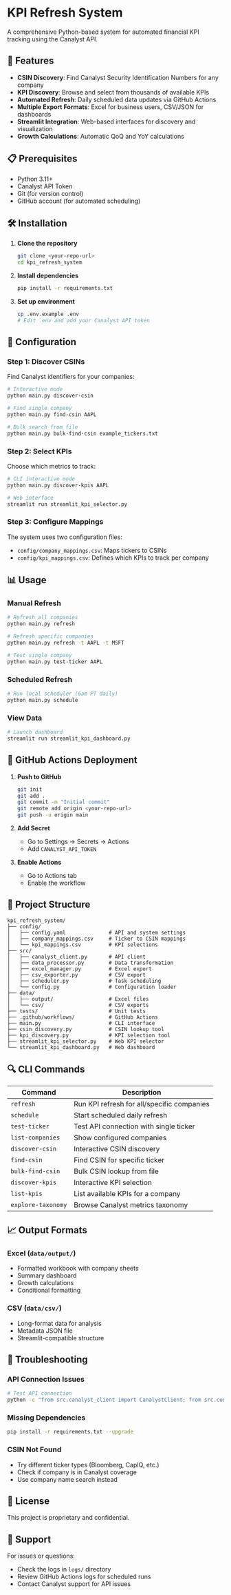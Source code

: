 # KPI Refresh System

A comprehensive Python-based system for automated financial KPI tracking using the Canalyst API.

## 🚀 Features

- **CSIN Discovery**: Find Canalyst Security Identification Numbers for any company
- **KPI Discovery**: Browse and select from thousands of available KPIs
- **Automated Refresh**: Daily scheduled data updates via GitHub Actions
- **Multiple Export Formats**: Excel for business users, CSV/JSON for dashboards
- **Streamlit Integration**: Web-based interfaces for discovery and visualization
- **Growth Calculations**: Automatic QoQ and YoY calculations

## 📋 Prerequisites

- Python 3.11+
- Canalyst API Token
- Git (for version control)
- GitHub account (for automated scheduling)

## 🛠️ Installation

1. **Clone the repository**
   ```bash
   git clone <your-repo-url>
   cd kpi_refresh_system
   ```

2. **Install dependencies**
   ```bash
   pip install -r requirements.txt
   ```

3. **Set up environment**
   ```bash
   cp .env.example .env
   # Edit .env and add your Canalyst API token
   ```

## 🔧 Configuration

### Step 1: Discover CSINs

Find Canalyst identifiers for your companies:

```bash
# Interactive mode
python main.py discover-csin

# Find single company
python main.py find-csin AAPL

# Bulk search from file
python main.py bulk-find-csin example_tickers.txt
```

### Step 2: Select KPIs

Choose which metrics to track:

```bash
# CLI interactive mode
python main.py discover-kpis AAPL

# Web interface
streamlit run streamlit_kpi_selector.py
```

### Step 3: Configure Mappings

The system uses two configuration files:
- `config/company_mappings.csv`: Maps tickers to CSINs
- `config/kpi_mappings.csv`: Defines which KPIs to track per company

## 📊 Usage

### Manual Refresh

```bash
# Refresh all companies
python main.py refresh

# Refresh specific companies
python main.py refresh -t AAPL -t MSFT

# Test single company
python main.py test-ticker AAPL
```

### Scheduled Refresh

```bash
# Run local scheduler (6am PT daily)
python main.py schedule
```

### View Data

```bash
# Launch dashboard
streamlit run streamlit_kpi_dashboard.py
```

## 🚀 GitHub Actions Deployment

1. **Push to GitHub**
   ```bash
   git init
   git add .
   git commit -m "Initial commit"
   git remote add origin <your-repo-url>
   git push -u origin main
   ```

2. **Add Secret**
   - Go to Settings → Secrets → Actions
   - Add `CANALYST_API_TOKEN`

3. **Enable Actions**
   - Go to Actions tab
   - Enable the workflow

## 📁 Project Structure

```
kpi_refresh_system/
├── config/
│   ├── config.yaml              # API and system settings
│   ├── company_mappings.csv     # Ticker to CSIN mappings
│   └── kpi_mappings.csv         # KPI selections
├── src/
│   ├── canalyst_client.py       # API client
│   ├── data_processor.py        # Data transformation
│   ├── excel_manager.py         # Excel export
│   ├── csv_exporter.py          # CSV export
│   ├── scheduler.py             # Task scheduling
│   └── config.py                # Configuration loader
├── data/
│   ├── output/                  # Excel files
│   └── csv/                     # CSV exports
├── tests/                       # Unit tests
├── .github/workflows/           # GitHub Actions
├── main.py                      # CLI interface
├── csin_discovery.py            # CSIN lookup tool
├── kpi_discovery.py             # KPI selection tool
├── streamlit_kpi_selector.py    # Web KPI selector
└── streamlit_kpi_dashboard.py   # Web dashboard
```

## 🔍 CLI Commands

| Command | Description |
|---------|-------------|
| `refresh` | Run KPI refresh for all/specific companies |
| `schedule` | Start scheduled daily refresh |
| `test-ticker` | Test API connection with single ticker |
| `list-companies` | Show configured companies |
| `discover-csin` | Interactive CSIN discovery |
| `find-csin` | Find CSIN for specific ticker |
| `bulk-find-csin` | Bulk CSIN lookup from file |
| `discover-kpis` | Interactive KPI selection |
| `list-kpis` | List available KPIs for a company |
| `explore-taxonomy` | Browse Canalyst metrics taxonomy |

## 📈 Output Formats

### Excel (`data/output/`)
- Formatted workbook with company sheets
- Summary dashboard
- Growth calculations
- Conditional formatting

### CSV (`data/csv/`)
- Long-format data for analysis
- Metadata JSON file
- Streamlit-compatible structure

## 🐛 Troubleshooting

### API Connection Issues
```bash
# Test API connection
python -c "from src.canalyst_client import CanalystClient; from src.config import load_config; client = CanalystClient(load_config()); print('Connected!')"
```

### Missing Dependencies
```bash
pip install -r requirements.txt --upgrade
```

### CSIN Not Found
- Try different ticker types (Bloomberg, CapIQ, etc.)
- Check if company is in Canalyst coverage
- Use company name search instead

## 📝 License

This project is proprietary and confidential.

## 🤝 Support

For issues or questions:
- Check the logs in `logs/` directory
- Review GitHub Actions logs for scheduled runs
- Contact Canalyst support for API issues